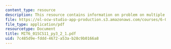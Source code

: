 ```yaml
---
content_type: resource
description: This resource contains information on problem on multiple times.
file: https://ol-ocw-studio-app-production.s3.amazonaws.com/courses/6-01sc-introduction-to-electrical-engineering-and-computer-science-i-spring-2011/7c485d9efddd4672a53ab28c9b0166a8_MIT6_01SCS11_py3_2_1.pdf
file_type: application/pdf
resourcetype: Document
title: MIT6_01SCS11_py3_2_1.pdf
uid: 7c485d9e-fddd-4672-a53a-b28c9b0166a8
---
```


